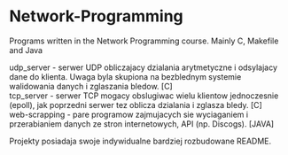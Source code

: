 # Network-Programming
Programs written in the Network Programming course. Mainly C, Makefile and Java

udp_server - serwer UDP obliczajacy dzialania arytmetyczne i odsylajacy dane do klienta. Uwaga byla skupiona na bezblednym systemie walidowania danych i zglaszania bledow. [C]  
tcp_server - serwer TCP mogacy obslugiwac wielu klientow jednoczesnie (epoll), jak poprzedni serwer tez oblicza dzialania i zglasza bledy. [C]  
web-scrapping - pare programow zajmujacych sie wyciaganiem i przerabianiem danych ze stron internetowych, API (np. Discogs). [JAVA]  
  
Projekty posiadaja swoje indywidualne bardziej rozbudowane README.  
  
